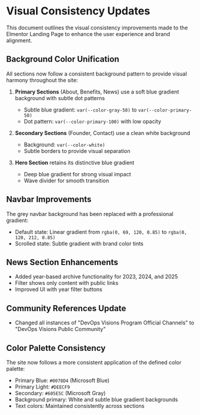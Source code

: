 # Visual Consistency Updates

This document outlines the visual consistency improvements made to the Elmentor Landing Page to enhance the user experience and brand alignment.

## Background Color Unification

All sections now follow a consistent background pattern to provide visual harmony throughout the site:

1. **Primary Sections** (About, Benefits, News) use a soft blue gradient background with subtle dot patterns
   - Subtle blue gradient: `var(--color-gray-50)` to `var(--color-primary-50)`
   - Dot pattern: `var(--color-primary-100)` with low opacity

2. **Secondary Sections** (Founder, Contact) use a clean white background
   - Background: `var(--color-white)`
   - Subtle borders to provide visual separation

3. **Hero Section** retains its distinctive blue gradient
   - Deep blue gradient for strong visual impact
   - Wave divider for smooth transition

## Navbar Improvements

The grey navbar background has been replaced with a professional gradient:
- Default state: Linear gradient from `rgba(0, 69, 120, 0.85)` to `rgba(0, 120, 212, 0.85)`
- Scrolled state: Subtle gradient with brand color tints

## News Section Enhancements

- Added year-based archive functionality for 2023, 2024, and 2025
- Filter shows only content with public links
- Improved UI with year filter buttons

## Community References Update

- Changed all instances of "DevOps Visions Program Official Channels" to "DevOps Visions Public Community"

## Color Palette Consistency

The site now follows a more consistent application of the defined color palette:
- Primary Blue: `#0078D4` (Microsoft Blue)
- Primary Light: `#DEECF9`
- Secondary: `#605E5C` (Microsoft Gray)
- Background primary: White and subtle blue gradient backgrounds
- Text colors: Maintained consistently across sections
